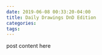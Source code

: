 ```yaml
---
date: 2019-06-08 00:33:20-04:00
title: Daily Drawings DnD Edition
categories:
tags:
---
```


post content here
